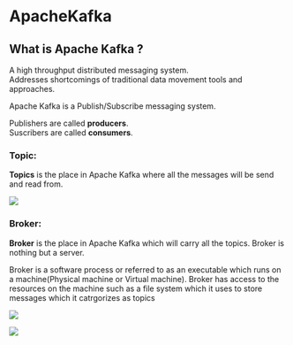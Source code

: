 # ApacheKafka

## What is Apache Kafka ?

A high throughput distributed messaging system.  
Addresses shortcomings of traditional data movement tools and approaches.

Apache Kafka is a Publish/Subscribe messaging system.  

Publishers are called **producers**.    
Suscribers are called **consumers**.  

### Topic:
**Topics** is the place in Apache Kafka where all the messages will be send and read from.  

 ![](https://github.com/dilipthelip/ApacheKafka/blob/master/kafka1.png)


### Broker:
**Broker** is the place in Apache Kafka which will carry all the topics. Broker is nothing but a server.  

Broker is a software process or referred to as an executable which runs on a machine(Physical machine or Virtual machine). Broker has access to the resources on the machine such as a file system which it uses to store messages which it catrgorizes as topics

 ![](https://github.com/dilipthelip/ApacheKafka/blob/master/kafka2.png)

 ![](https://github.com/dilipthelip/ApacheKafka/blob/master/kafka3.png)





 
